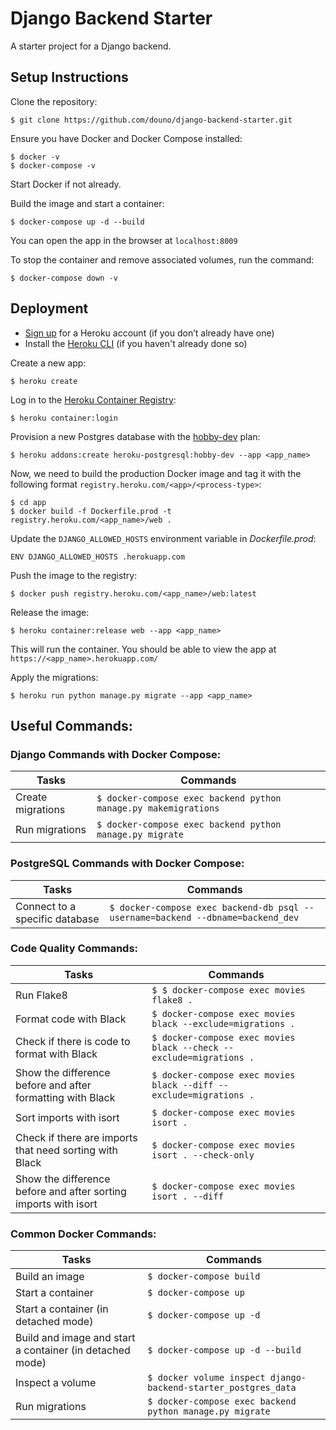 # Django Backend Starter
A starter project for a Django backend.

## Setup Instructions

Clone the repository:
```
$ git clone https://github.com/douno/django-backend-starter.git
```

Ensure you have Docker and Docker Compose installed:
```
$ docker -v
$ docker-compose -v
```

Start Docker if not already.

Build the image and start a container:
```
$ docker-compose up -d --build
```

You can open the app in the browser at `localhost:8009`

To stop the container and remove associated volumes, run the command:

```
$ docker-compose down -v
```

## Deployment

* [Sign up](https://signup.heroku.com/) for a Heroku account (if you don’t already have one)
* Install the [Heroku CLI](https://devcenter.heroku.com/articles/heroku-cli) (if you haven't already done so)


Create a new app:
```
$ heroku create
```

Log in to the [Heroku Container Registry](https://devcenter.heroku.com/articles/container-registry-and-runtime):
```
$ heroku container:login
```

Provision a new Postgres database with the [hobby-dev](https://devcenter.heroku.com/articles/heroku-postgres-plans#hobby-tier) plan:
```
$ heroku addons:create heroku-postgresql:hobby-dev --app <app_name>
```
Now, we need to build the production Docker image and tag it with the following format `registry.heroku.com/<app>/<process-type>`:

```
$ cd app
$ docker build -f Dockerfile.prod -t registry.heroku.com/<app_name>/web .
```

Update the `DJANGO_ALLOWED_HOSTS` environment variable in _Dockerfile.prod_:
```
ENV DJANGO_ALLOWED_HOSTS .herokuapp.com
```

Push the image to the registry:
```
$ docker push registry.heroku.com/<app_name>/web:latest
```
Release the image:
```
$ heroku container:release web --app <app_name>
```
This will run the container. You should be able to view the app at `https://<app_name>.herokuapp.com/`

Apply the migrations:
```
$ heroku run python manage.py migrate --app <app_name>
```

## Useful Commands:

### Django Commands with Docker Compose:

| Tasks | Commands |
|--|--|
| Create migrations | `$ docker-compose exec backend python manage.py makemigrations`  |
| Run migrations | `$ docker-compose exec backend python manage.py migrate`  |

###  PostgreSQL Commands with Docker Compose:

| Tasks | Commands |
|--|--|
| Connect to a specific database | `$ docker-compose exec backend-db psql --username=backend --dbname=backend_dev`  |

###  Code Quality Commands:

| Tasks | Commands |
|--|--|
| Run Flake8 | `$ $ docker-compose exec movies flake8 .`  |
| Format code with Black | `$ docker-compose exec movies black --exclude=migrations .`  |
| Check if there is code to format with Black | `$ docker-compose exec movies black --check --exclude=migrations .`  |
| Show the difference before and after formatting with Black | `$ docker-compose exec movies black --diff --exclude=migrations .`  |
| Sort imports with isort | `$ docker-compose exec movies isort .`  |
| Check if there are imports that need sorting with Black | `$ docker-compose exec movies isort . --check-only`  |
| Show the difference before and after sorting imports with isort | `$ docker-compose exec movies isort . --diff`  |

###  Common Docker Commands:

| Tasks | Commands |
|--|--|
| Build an image | `$ docker-compose build`  |
| Start a container | `$ docker-compose up`  |
| Start a container (in detached mode) | `$ docker-compose up -d`  |
| Build and image and start a container (in detached mode) | `$ docker-compose up -d --build`  |
| Inspect a volume | `$ docker volume inspect django-backend-starter_postgres_data`  |
| Run migrations | `$ docker-compose exec backend python manage.py migrate`  |
